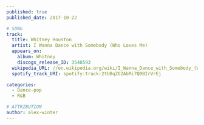 ```yaml
---
published: true
published_date: 2017-10-22

# SONG
track:
  title: Whitney Houston
  artist: I Wanna Dance with Somebody (Who Loves Me)
  appears_on:
    album: Whitney
    discogs_release_ID: 3548593
  wikipedia_URL: //en.wikipedia.org/wiki/I_Wanna_Dance_with_Somebody_(Who_Loves_Me)
  spotify_track_URI: spotify:track:2tUBqZG2AbRi7Q0BIrVrEj

categories:
  - Dance-pop
  - R&B

# ATTRIBUTION
author: alex-winter
---
```

